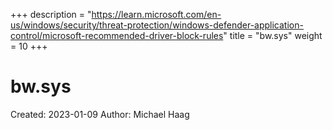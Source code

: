 +++
description = "https://learn.microsoft.com/en-us/windows/security/threat-protection/windows-defender-application-control/microsoft-recommended-driver-block-rules"
title = "bw.sys"
weight = 10
+++

# bw.sys

Created: 2023-01-09
Author: Michael Haag


